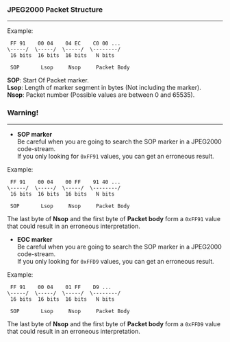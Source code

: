### JPEG2000 Packet Structure
-----------------------------

Example:  

```
 FF 91    00 04    04 EC    C0 00 ...
\-----/  \-----/  \-----/  \--------/
 16 bits  16 bits  16 bits   N bits
 
 SOP       Lsop     Nsop     Packet Body
```

**SOP**: Start Of Packet marker.  
**Lsop**: Length of marker segment in bytes (Not including the marker).  
**Nsop**: Packet number (Possible values are between 0 and 65535).  


### Warning!
------------

* **SOP marker**  
Be careful when you are going to search the SOP marker in a JPEG2000 code-stream.  
If you only looking for ```0xFF91``` values, you can get an erroneous result.  

Example:  

```
 FF 91    00 04    00 FF    91 40 ...
\-----/  \-----/  \-----/  \--------/
 16 bits  16 bits  16 bits   N bits
 
 SOP       Lsop     Nsop     Packet Body
```

The last byte of **Nsop** and the first byte of **Packet body** form a ```0xFF91``` value that could result in an erroneous interpretation.  

* **EOC marker**  
Be careful when you are going to search the SOP marker in a JPEG2000 code-stream.  
If you only looking for ```0xFFD9``` values, you can get an erroneous result.  

Example:  

```
 FF 91    00 04    01 FF    D9 ...
\-----/  \-----/  \-----/  \--------/
 16 bits  16 bits  16 bits   N bits
 
 SOP       Lsop     Nsop     Packet Body
```

The last byte of **Nsop** and the first byte of **Packet body** form a ```0xFFD9``` value that could result in an erroneous interpretation.  

